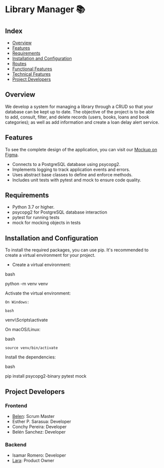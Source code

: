# Library Manager 📚

## Index

- [Overview](#description)
- [Features](Features)
- [Requirements](#Requirements)
- [Installation and Configuration](#installation-and-configuration)
- [Routes](#routes)
- [Functional Features](#functional-features)
- [Technical Features](#technical-features)
- [Project Developers](#project-developers)


## Overview

We develop a system for managing a library through a CRUD so that your database can be kept up to date. The objective of the project is to be able to add, consult, filter, and delete records (users, books, loans and book categories); as well as add information and create a loan delay alert service.

## Features

To see the complete design of the application, you can visit our [Mockup on Figma](https://www.figma.com/design/Syc6WSsElojyub37hdt74n/InfoCatEmbalses?node-id=0-1&t=vcxeJOXpPUZyGfoA-0).

- Connects to a PostgreSQL database using psycopg2.
- Implements logging to track application events and errors.
- Uses abstract base classes to define and enforce methods.
- Includes unit tests with pytest and mock to ensure code quality.

## Requirements

- Python 3.7 or higher.
- psycopg2 for PostgreSQL database interaction
- pytest for running tests
-  mock for mocking objects in tests

## Installation and Configuration

To install the required packages, you can use pip. It's recommended to create a virtual environment for your project.

- Create a virtual environment:

bash

python -m venv venv

Activate the virtual environment:

    On Windows:

    bash

venv\Scripts\activate

On macOS/Linux:

bash

    source venv/bin/activate

Install the dependencies:

bash

pip install psycopg2-binary pytest mock


## Project Developers

### Frontend
- [Belen](https://github.com/Belensanchez1989): Scrum Master
- Esther P. Sarasua: Developer
- Conchy Pereira: Developer
- Belén Sanchez: Developer

### Backend
- Isamar Romero: Developer
- [Lara](https://github.com/laradrb): Product Owner